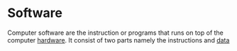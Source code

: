 # Software

Computer software are the instruction or programs that runs on top of the computer [hardware](hardware.md). It consist of two parts namely the instructions and [data](data.md)
